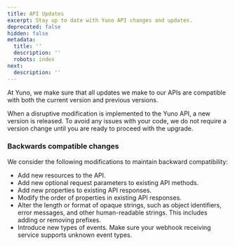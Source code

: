 ```yaml
---
title: API Updates
excerpt: Stay up to date with Yuno API changes and updates.
deprecated: false
hidden: false
metadata:
  title: ''
  description: ''
  robots: index
next:
  description: ''
---
```

At Yuno, we make sure that all updates we make to our APIs are compatible with both the current version and previous versions.

When a disruptive modification is implemented to the Yuno API, a new version is released. To avoid any issues with your code, we do not require a version change until you are ready to proceed with the upgrade.

### Backwards compatible changes

We consider the following modifications to maintain backward compatibility:

* Add new resources to the API.
* Add new optional request parameters to existing API methods.
* Add new properties to existing API responses.
* Modify the order of properties in existing API responses.
* Alter the length or format of opaque strings, such as object identifiers, error messages, and other human-readable strings. This includes adding or removing prefixes.
* Introduce new types of events. Make sure your webhook receiving service supports unknown event types.
